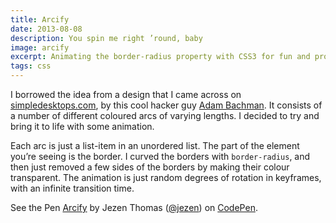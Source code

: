 ```yaml
---
title: Arcify
date: 2013-08-08
description: You spin me right ’round, baby
image: arcify
excerpt: Animating the border-radius property with CSS3 for fun and profit.
tags: css
---
```


I borrowed the idea from a design that I came across on
[simpledesktops.com](http://simpledesktops.com/browse/desktops/2012/feb/14/arcify/),
by this cool hacker guy [Adam Bachman](https://twitter.com/abachman). It
consists of a number of different coloured arcs of varying lengths. I decided
to try and bring it to life with some animation.

Each arc is just a list-item in an unordered list. The part of the element
you’re seeing is the border. I curved the borders with `border-radius`, and
then just removed a few sides of the borders by making their colour
transparent. The animation is just random degrees of rotation in keyframes,
with an infinite transition time.

<p data-height="340" data-theme-id="477" data-slug-hash="CAHsk" data-default-tab="result" data-user="jezen" class="codepen">See the Pen <a href="http://codepen.io/jezen/pen/CAHsk/">Arcify</a> by Jezen Thomas (<a href="http://codepen.io/jezen">@jezen</a>) on <a href="http://codepen.io">CodePen</a>.</p>
<script async src="//s.codepen.io/assets/embed/ei.js"></script>
